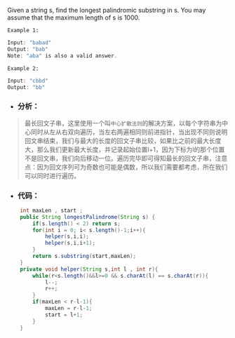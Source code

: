 Given a string s, find the longest palindromic substring in s. You may assume that the maximum length of s is 1000.

`Example 1:`
```java
Input: "babad"
Output: "bab"
Note: "aba" is also a valid answer.
```
`Example 2:`
```java
Input: "cbbd"
Output: "bb"
```
- ### 分析：
>最长回文子串，这里使用一个叫`中心扩散法则`的解决方案，以每个字符串为中心同时从左从右双向遍历，当左右两遍相同则前进指针，当出现不同则说明回文串结束，我们与最大的长度的回文子串比较，如果比之前的最大长度大，那么我们更新最大长度，并记录起始位置l+1，因为下标为l的那个位置不是回文串，我们向后移动一位。遍历完毕即可得知最长的回文子串，注意点：因为回文序列可为奇数也可能是偶数，所以我们需要都考虑，所在我们可以同时进行遍历。

- ### 代码：
```java
    int maxLen , start ;
    public String longestPalindrome(String s) {
        if(s.length() < 2) return s;
        for(int i = 0; i< s.length()-1;i++){
            helper(s,i,i);
            helper(s,i,i+1);
        }
        return s.substring(start,maxLen);
    }
    private void helper(String s,int l , int r){
        while(r<s.length()&&l>=0 && s.charAt(l) == s.charAt(r)){
            l--;
            r++;
        }
        if(maxLen < r-l-1){
            maxLen = r-l-1;
            start = l+1;
        }
    }
```
